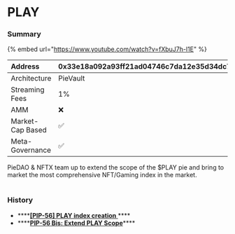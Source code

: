 # PLAY

### Summary

{% embed url="https://www.youtube.com/watch?v=fXbuJ7h-l1E" %}



| Address | 0x33e18a092a93ff21ad04746c7da12e35d34dc7c4 |
| :--- | :--- |
| Architecture | PieVault |
| Streaming Fees | 1% |
| AMM | ❌ |
| Market-Cap Based | ✅ |
| Meta-Governance | ✅ |

PieDAO & NFTX team up to extend the scope of the $PLAY pie and bring to market the most comprehensive NFT/Gaming index in the market.

|  |  |
| :--- | :--- |


### History

* \*\*\*\*[**\[PIP-56\] PLAY index creation** ](https://forum.piedao.org/t/pip-56-play-index-creation/418)\*\*\*\*
* \*\*\*\*[**PIP-56 Bis: Extend PLAY Scope**](https://forum.piedao.org/t/pip-56-bis-extend-play-scope-rebalancing-proposal-from-chop-alexintosh/646)\*\*\*\*

